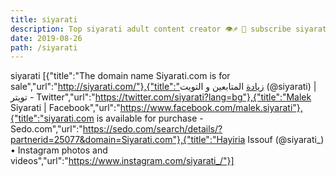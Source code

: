 ```yaml
---
title: siyarati
description: Top siyarati adult content creator 👁♐️ 👑 subscribe siyarati to my porn site below IG siyarati
date: 2019-08-26
path: /siyarati
---
```


siyarati
[{"title":"The domain name Siyarati.com is for sale","url":"http://siyarati.com/"},{"title":"زيادة المتابعين و التويت (@siyarati) | تويتر - Twitter","url":"https://twitter.com/siyarati?lang=bg"},{"title":"Malek Siyarati | Facebook","url":"https://www.facebook.com/malek.siyarati"},{"title":"siyarati.com is available for purchase - Sedo.com","url":"https://sedo.com/search/details/?partnerid=25077&domain=Siyarati.com"},{"title":"Hayiria Issouf (@siyarati_) • Instagram photos and videos","url":"https://www.instagram.com/siyarati_/"}]

